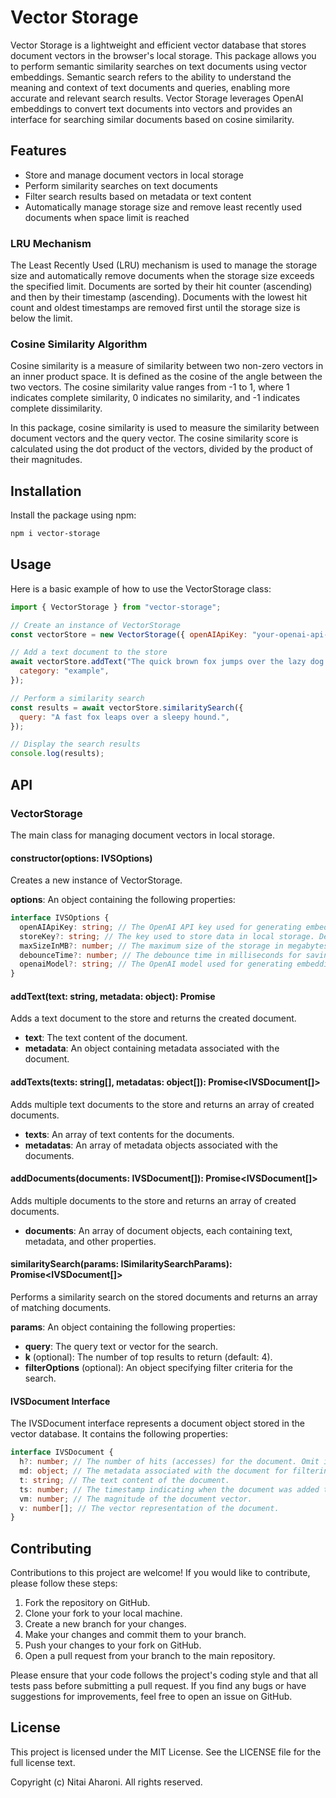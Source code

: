 # Vector Storage

Vector Storage is a lightweight and efficient vector database that stores document vectors in the browser's local
storage. This package allows you to perform semantic similarity searches on text documents using vector embeddings.
Semantic search refers to the ability to understand the meaning and context of text documents and queries, enabling more
accurate and relevant search results. Vector Storage leverages OpenAI embeddings to convert text documents into vectors
and provides an interface for searching similar documents based on cosine similarity.

## Features

- Store and manage document vectors in local storage
- Perform similarity searches on text documents
- Filter search results based on metadata or text content
- Automatically manage storage size and remove least recently used documents when space limit is reached

### LRU Mechanism

The Least Recently Used (LRU) mechanism is used to manage the storage size and automatically remove documents when the
storage size exceeds the specified limit. Documents are sorted by their hit counter (ascending) and then by their
timestamp (ascending). Documents with the lowest hit count and oldest timestamps are removed first until the storage
size is below the limit.

### Cosine Similarity Algorithm

Cosine similarity is a measure of similarity between two non-zero vectors in an inner product space. It is defined as
the cosine of the angle between the two vectors. The cosine similarity value ranges from -1 to 1, where 1 indicates
complete similarity, 0 indicates no similarity, and -1 indicates complete dissimilarity.

In this package, cosine similarity is used to measure the similarity between document vectors and the query vector. The
cosine similarity score is calculated using the dot product of the vectors, divided by the product of their magnitudes.

## Installation

Install the package using npm:

```bash
npm i vector-storage
```

## Usage

Here is a basic example of how to use the VectorStorage class:

```javascript
import { VectorStorage } from "vector-storage";

// Create an instance of VectorStorage
const vectorStore = new VectorStorage({ openAIApiKey: "your-openai-api-key" });

// Add a text document to the store
await vectorStore.addText("The quick brown fox jumps over the lazy dog.", {
  category: "example",
});

// Perform a similarity search
const results = await vectorStore.similaritySearch({
  query: "A fast fox leaps over a sleepy hound.",
});

// Display the search results
console.log(results);
```

## API

### VectorStorage

The main class for managing document vectors in local storage.

#### constructor(options: IVSOptions)

Creates a new instance of VectorStorage.

**options**: An object containing the following properties:

```typescript
interface IVSOptions {
  openAIApiKey: string; // The OpenAI API key used for generating embeddings.
  storeKey?: string; // The key used to store data in local storage. Defaults to 'VECTOR_DB'.
  maxSizeInMB?: number; // The maximum size of the storage in megabytes. Defaults to 4.8. Cannot exceed 5.
  debounceTime?: number; // The debounce time in milliseconds for saving to local storage. Defaults to 1000.
  openaiModel?: string; // The OpenAI model used for generating embeddings. Defaults to 'text-embedding-ada-002'.
}
```

#### addText(text: string, metadata: object): Promise<IVSDocument>

Adds a text document to the store and returns the created document.

- **text**: The text content of the document.
- **metadata**: An object containing metadata associated with the document.

#### addTexts(texts: string[], metadatas: object[]): Promise<IVSDocument[]>

Adds multiple text documents to the store and returns an array of created documents.

- **texts**: An array of text contents for the documents.
- **metadatas**: An array of metadata objects associated with the documents.

#### addDocuments(documents: IVSDocument[]): Promise<IVSDocument[]>

Adds multiple documents to the store and returns an array of created documents.

- **documents**: An array of document objects, each containing text, metadata, and other properties.

#### similaritySearch(params: ISimilaritySearchParams): Promise<IVSDocument[]>

Performs a similarity search on the stored documents and returns an array of matching documents.

**params**: An object containing the following properties:

- **query**: The query text or vector for the search.
- **k** (optional): The number of top results to return (default: 4).
- **filterOptions** (optional): An object specifying filter criteria for the search.

#### IVSDocument Interface

The IVSDocument interface represents a document object stored in the vector database. It contains the following
properties:

```typescript
interface IVSDocument {
  h?: number; // The number of hits (accesses) for the document. Omit if the value is 0.
  md: object; // The metadata associated with the document for filtering.
  t: string; // The text content of the document.
  ts: number; // The timestamp indicating when the document was added to the store.
  vm: number; // The magnitude of the document vector.
  v: number[]; // The vector representation of the document.
}
```

## Contributing

Contributions to this project are welcome! If you would like to contribute, please follow these steps:

1. Fork the repository on GitHub.
2. Clone your fork to your local machine.
3. Create a new branch for your changes.
4. Make your changes and commit them to your branch.
5. Push your changes to your fork on GitHub.
6. Open a pull request from your branch to the main repository.

Please ensure that your code follows the project's coding style and that all tests pass before submitting a pull
request. If you find any bugs or have suggestions for improvements, feel free to open an issue on GitHub.

## License

This project is licensed under the MIT License. See the LICENSE file for the full license text.

Copyright (c) Nitai Aharoni. All rights reserved.
